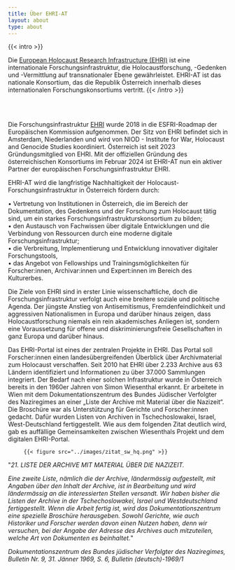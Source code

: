 ```yaml
---
title: Über EHRI-AT 
layout: about
type: about
---
```


{{< intro >}}

Die [European Holocaust Research Infrastructure (EHRI)](https://www.ehri-project.eu) ist eine internationale Forschungsinfrastruktur, die Holocaustforschung, -Gedenken und -Vermittlung auf transnationaler Ebene gewährleistet. EHRI-AT ist das nationale Konsortium, das die Republik Österreich innerhalb dieses internationalen Forschungskonsortiums vertritt.
{{< /intro >}}

<br/><br/> 

Die Forschungsinfrastruktur [EHRI](https://www.ehri-project.eu) wurde 2018 in die ESFRI-Roadmap der Europäischen Kommission aufgenommen. Der Sitz von EHRI befindet sich in Amsterdam, Niederlanden und wird von NIOD - Institute for War, Holocaust and Genocide Studies koordiniert. Österreich ist seit 2023 Gründungsmitglied von EHRI. Mit der offiziellen Gründung des österreichischen Konsortiums im Februar 2024 ist EHRI-AT nun ein aktiver Partner der europäischen Forschungsinfrastruktur EHRI. 

EHRI-AT wird die langfristige Nachhaltigkeit der Holocaust-Forschungsinfrastruktur in Österreich fördern durch:

•	Vertretung von Institutionen in Österreich, die im Bereich der Dokumentation, des Gedenkens und der Forschung zum Holocaust tätig sind, um ein starkes Forschungsinfrastrukturskonsortium zu bilden;\
•	den Austausch von Fachwissen über digitale Entwicklungen und die Verbindung von Ressourcen durch eine moderne digitale Forschungsinfrastruktur;\
•	die Verbreitung, Implementierung und Entwicklung innovativer digitaler Forschungstools,\
•	das Angebot von Fellowships und Trainingsmöglichkeiten für Forscher:innen, Archivar:innen und Expert:innen im Bereich des Kulturerbes.

Die Ziele von EHRI sind in erster Linie wissenschaftliche, doch die Forschungsinfrastruktur verfolgt auch eine breitere soziale und politische Agenda. Der jüngste Anstieg von Antisemitismus, Fremdenfeindlichkeit und aggressiven Nationalismen in Europa und darüber hinaus zeigen, dass Holocaustforschung niemals ein rein akademisches Anliegen ist, sondern eine Voraussetzung für offene und diskriminierungsfreie Gesellschaften in ganz Europa und darüber hinaus.

Das EHRI-Portal ist eines der zentralen Projekte in EHRI. Das Portal soll Forscher:innen einen landesübergreifenden Überblick über Archivmaterial zum Holocaust verschaffen. Seit 2010 hat EHRI über 2.233 Archive aus 63 Ländern identifiziert und Informationen zu über 37.000 Sammlungen integriert. Der Bedarf nach einer solchen Infrastruktur wurde in Österreich bereits in den 1960er Jahren von Simon Wiesenthal erkannt. Er arbeitete in Wien mit dem Dokumentationszentrum des Bundes Jüdischer Verfolgter des Naziregimes an einer „Liste der Archive mit Material über die Nazizeit“. Die Broschüre war als Unterstützung für Gerichte und Forscher:innen gedacht. Dafür wurden Listen von Archiven in Tschechoslowakei, Israel, West-Deutschland fertiggestellt. Wie aus dem folgenden Zitat deutlich wird, gab es auffällige Gemeinsamkeiten zwischen Wiesenthals Projekt und dem digitalen EHRI-Portal.

         {{< figure src="../images/zitat_sw_hq.png" >}}

"_21. LISTE DER ARCHIVE MIT MATERIAL ÜBER DIE NAZIZEIT._

_Eine zweite Liste, nämlich die der Archive, ländermässig aufgestellt, mit Angaben über den Inhalt der Archive, ist in Bearbeitung und wird ländermässig an die interessierten Stellen versandt. Wir haben bisher die Listen der Archive in der Tschechoslowakei, Israel und Westdeutschland fertiggestellt. Wenn die Arbeit fertig ist, wird das Dokumentationszentrum eine spezielle Broschüre herausgeben. Sowohl Gerichte, wie auch Historiker und Forscher werden davon einen Nutzen haben, denn wir versuchen, bei der Angabe der Adresse des Archives auch mitzuteilen, welche Art von Dokumenten es beinhaltet._"

_Dokumentationszentrum des Bundes jüdischer Verfolgter des Naziregimes, Bulletin Nr. 9, 31. Jänner 1969, S. 6, Bulletin (deutsch)-1969/1_
